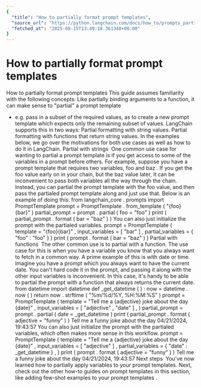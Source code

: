 ```yaml
---
{
  "title": "How to partially format prompt templates",
  "source_url": "https://python.langchain.com/docs/how_to/prompts_partial/",
  "fetched_at": "2025-08-15T13:49:18.361348+00:00"
}
---
```


# How to partially format prompt templates

How to partially format prompt templates
This guide assumes familiarity with the following concepts:
Like partially binding arguments to a function, it can make sense to "partial" a
prompt template
- e.g. pass in a subset of the required values, as to create a new prompt template which expects only the remaining subset of values.
LangChain supports this in two ways:
Partial formatting with string values.
Partial formatting with functions that return string values.
In the examples below, we go over the motivations for both use cases as well as how to do it in LangChain.
Partial with strings
​
One common use case for wanting to partial a prompt template is if you get access to some of the variables in a prompt before others. For example, suppose you have a prompt template that requires two variables,
foo
and
baz
. If you get the
foo
value early on in your chain, but the
baz
value later, it can be inconvenient to pass both variables all the way through the chain. Instead, you can partial the prompt template with the
foo
value, and then pass the partialed prompt template along and just use that. Below is an example of doing this:
from
langchain_core
.
prompts
import
PromptTemplate
prompt
=
PromptTemplate
.
from_template
(
"{foo}{bar}"
)
partial_prompt
=
prompt
.
partial
(
foo
=
"foo"
)
print
(
partial_prompt
.
format
(
bar
=
"baz"
)
)
You can also just initialize the prompt with the partialed variables.
prompt
=
PromptTemplate
(
template
=
"{foo}{bar}"
,
input_variables
=
[
"bar"
]
,
partial_variables
=
{
"foo"
:
"foo"
}
)
print
(
prompt
.
format
(
bar
=
"baz"
)
)
Partial with functions
​
The other common use is to partial with a function. The use case for this is when you have a variable you know that you always want to fetch in a common way. A prime example of this is with date or time. Imagine you have a prompt which you always want to have the current date. You can't hard code it in the prompt, and passing it along with the other input variables is inconvenient. In this case, it's handy to be able to partial the prompt with a function that always returns the current date.
from
datetime
import
datetime
def
_get_datetime
(
)
:
now
=
datetime
.
now
(
)
return
now
.
strftime
(
"%m/%d/%Y, %H:%M:%S"
)
prompt
=
PromptTemplate
(
template
=
"Tell me a {adjective} joke about the day {date}"
,
input_variables
=
[
"adjective"
,
"date"
]
,
)
partial_prompt
=
prompt
.
partial
(
date
=
_get_datetime
)
print
(
partial_prompt
.
format
(
adjective
=
"funny"
)
)
Tell me a funny joke about the day 04/21/2024, 19:43:57
You can also just initialize the prompt with the partialed variables, which often makes more sense in this workflow.
prompt
=
PromptTemplate
(
template
=
"Tell me a {adjective} joke about the day {date}"
,
input_variables
=
[
"adjective"
]
,
partial_variables
=
{
"date"
:
_get_datetime
}
,
)
print
(
prompt
.
format
(
adjective
=
"funny"
)
)
Tell me a funny joke about the day 04/21/2024, 19:43:57
Next steps
​
You've now learned how to partially apply variables to your prompt templates.
Next, check out the other how-to guides on prompt templates in this section, like
adding few-shot examples to your prompt templates
.
